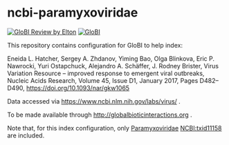 # ncbi-paramyxoviridae
[![GloBI Review by Elton](../../actions/workflows/review.yml/badge.svg)](../../actions/workflows/review.yml)  [![GloBI](http://api.globalbioticinteractions.org/interaction.svg?accordingTo=globi:globalbioticinteractions/ncbi-paramyxoviridae)](http://globalbioticinteractions.org/?accordingTo=globi:globalbioticinteractions/ncbi-paramyxoviridae)

This repository contains configuration for GloBI to help index:

Eneida L. Hatcher, Sergey A. Zhdanov, Yiming Bao, Olga Blinkova, Eric P. Nawrocki, Yuri Ostapchuck, Alejandro A. Schäffer, J. Rodney Brister, Virus Variation Resource – improved response to emergent viral outbreaks, Nucleic Acids Research, Volume 45, Issue D1, January 2017, Pages D482–D490, https://doi.org/10.1093/nar/gkw1065

Data accessed via https://www.ncbi.nlm.nih.gov/labs/virus/ .

To be made available through http://globalbioticinteractions.org .

Note that, for this index configuration, only [Paramyxoviridae](https://www.ncbi.nlm.nih.gov/Taxonomy/Browser/wwwtax.cgi?mode=Info&id=11158) [NCBI:txid11158](https://www.ncbi.nlm.nih.gov/Taxonomy/Browser/wwwtax.cgi?mode=Info&id=11158) are included. 
